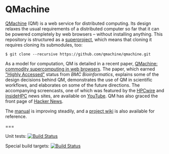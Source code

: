 # QMachine

[QMachine](https://www.qmachine.org) (QM) is a web service for distributed
computing. Its design relaxes the usual requirements of a distributed computer
so far that it can be powered completely by web browsers – without installing
anything. This repository is structured as a
[superproject](https://en.wikibooks.org/wiki/Git/Submodules_and_Superprojects),
which means that cloning it requires cloning its submodules, too:

    $ git clone --recursive https://github.com/qmachine/qmachine.git

As a model for computation, QM is detailed in a recent paper,
[QMachine: commodity supercomputing in web browsers](http://www.biomedcentral.com/1471-2105/15/176).
The paper, which earned
["Highly Accessed"](http://www.biomedcentral.com/about/mostviewed/) status from
*BMC Bioinformatics*, explains some of the design decisions behind QM,
demonstrates the use of QM in scientific workflows, and elaborates on some of
the future directions. The accompanying screencasts, one of which was featured
by the
[HPCwire](http://www.hpcwire.com/hpcwire/2013-03-14/qmachine_combines_hpc_with_www.html)
and
[insideHPC](http://insidehpc.com/2013/03/09/video-qmachine-commodity-supercomputing-with-web-browsers/)
news sites, are available on
[YouTube](https://www.youtube.com/playlist?list=PLwUGp_wSf5vjD5vwzj9Dhqbz-y54oALIe).
QM has also graced the front page of
[Hacker News](https://news.ycombinator.com/item?id=6095595).

The [manual](https://docs.qmachine.org) is improving steadily, and a
[project wiki](https://wiki.qmachine.org) is also available for reference.

===

Unit tests: [![Build Status](https://travis-ci.org/qmachine/qmachine.svg?branch=master)](https://travis-ci.org/qmachine/qmachine)

Special build targets: [![Build Status](https://drone.io/github.com/qmachine/qmachine/status.png)](https://drone.io/github.com/qmachine/qmachine/latest)

<!--
[![Coverage Status](https://img.shields.io/coveralls/qmachine/qmachine.svg)](https://coveralls.io/r/qmachine/qmachine)
-->

<!-- vim:set syntax=markdown: -->

